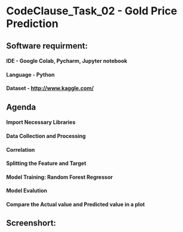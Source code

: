# CodeClause_Task_02 - Gold Price Prediction

## Software requirment:
#### IDE - Google Colab, Pycharm, Jupyter notebook
#### Language - Python
#### Dataset - http://www.kaggle.com/

## Agenda
#### Import Necessary Libraries
#### Data Collection and Processing
#### Correlation
#### Splitting the Feature and Target
#### Model Training: Random Forest Regressor
#### Model Evalution
#### Compare the Actual value and Predicted value in a plot

## Screenshort:

##
